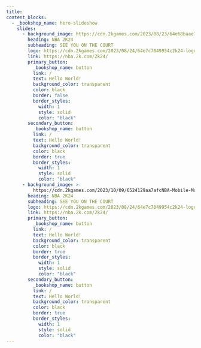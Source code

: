 ```yaml
---
title:
content_blocks:
  - _bookshop_name: hero-slideshow
    slides:
      - background_image: https://cdn.2kgames.com/2023/08/23/64e68baae75e2NBA2K24_keyart.jpg
        heading: NBA 2K24
        subheading: SEE YOU ON THE COURT
        logo: https://cdn.2kgames.com/2023/08/24/64e7c7049954c2k24-logo.jpg
        link: https://nba.2k.com/2k24/
        primary_button:
          _bookshop_name: button
          link: /
          text: Hello World!
          background_color: transparent
          color: black
          border: false
          border_styles:
            width: 1
            style: solid
            color: "black"
        secondary_button:
          _bookshop_name: button
          link: /
          text: Hello World!
          background_color: transparent
          color: black
          border: true
          border_styles:
            width: 1
            style: solid
            color: "black"
      - background_image: >-
          https://cdn.2kgames.com/2023/10/09/6524129aa7afcNBA-Mobile-Marquee-KM.jpg
        heading: NBA 2K24
        subheading: SEE YOU ON THE COURT
        logo: https://cdn.2kgames.com/2023/08/24/64e7c7049954c2k24-logo.jpg
        link: https://nba.2k.com/2k24/
        primary_button:
          _bookshop_name: button
          link: /
          text: Hello World!
          background_color: transparent
          color: black
          border: true
          border_styles:
            width: 1
            style: solid
            color: "black"
        secondary_button:
          _bookshop_name: button
          link: /
          text: Hello World!
          background_color: transparent
          color: black
          border: true
          border_styles:
            width: 1
            style: solid
            color: "black"
---
```

